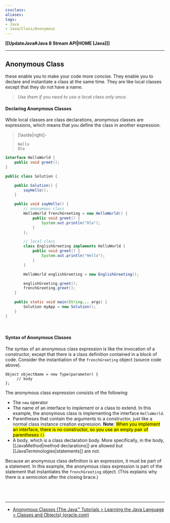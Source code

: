 ```yaml
---
cssclass:
aliases:
tags:
- Java
- Java/Class/Anonymous
---
```

**[[UpdateJava#Java 8 Stream API|HOME [Java]]]**

---
## Anonymous Class
these enable you to make your code more concise. They enable you to declare and instantiate a class at the same time. They are like local classes except that they do not have a name.
> *Use them if you need to use a local class only once.*

#### Declaring Anonymous Classes
While local classes are class declarations, anonymous classes are expressions, which means that you define the class in another expression.
>[!aside|right]-
> ```
> Hello
> Ola
> ```

```java
interface HelloWorld {
    public void greet();
}
```
```java
public class Solution {

    public Solution() {
        sayHello();
    }

    public void sayHello() {
	    // anonymous class
		HelloWorld frenchGreeting = new HelloWorld() {
            public void greet() {
                System.out.println("Ola");
            }
        };

		// local class
        class EnglishGreeting implements HelloWorld {
            public void greet() {
                System.out.println("Hello");
            }
        }

        HelloWorld englishGreeting = new EnglishGreeting();

        englishGreeting.greet();
        frenchGreeting.greet();
    }

    public static void main(String... args) {
        Solution myApp = new Solution();
    }
}
```

<br>

#### Syntax of Anonymous Classes
The syntax of an anonymous class expression is like the invocation of a constructor, except that there is a class definition contained in a block of code. Consider the instantiation of the `frenchGreeting` object (source code above).
```
Object objectName = new Type(parameter) {
	 // body
};
```
The anonymous class expression consists of the following:
- The `new` operator
- The name of an interface to implement or a class to extend. In this example, the anonymous class is implementing the interface `HelloWorld`.
- Parentheses that contain the arguments to a constructor, just like a normal class instance creation expression. **Note**: <mark class="hltr-lightgreen">When you implement an interface, there is no constructor, so you use an empty pair of parentheses `()`</mark>
- A body, which is a class declaration body. More specifically, in the body, [[JavaMethod|method declarations]] are allowed but [[JavaTerminologies|statements]] are not.

Because an anonymous class definition is an expression, it must be part of a statement. In this example, the anonymous class expression is part of the statement that instantiates the `frenchGreeting` object. (This explains why there is a semicolon after the closing brace.)

<br>

# 
---
- [Anonymous Classes (The Java™ Tutorials > Learning the Java Language > Classes and Objects) (oracle.com)](https://docs.oracle.com/javase/tutorial/java/javaOO/anonymousclasses.html)